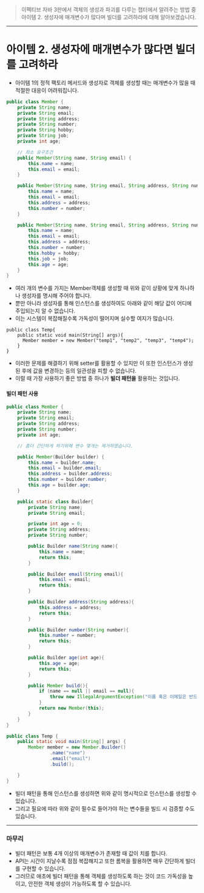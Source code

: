 > 이펙티브 자바 3판에서 객체의 생성과 파괴를 다루는 챕터에서 알려주는 방법 중 아이템 2. 생성자에 매개변수가 많다며 빌더를 고려하라에 대해 알아보겠습니다.

---

# 아이템 2. 생성자에 매개변수가 많다면 빌더를 고려하라

-   아이템 1의 정적 팩토리 메서드와 생성자로 객체를 생성할 때는 매개변수가 많을 때 적절한 대응이 어려워집니다.

```java
public class Member {
    private String name;
    private String email;
    private String address;
    private String number;
    private String hobby;
    private String job;
    private int age;

    // 최소 요구조건
    public Member(String name, String email) {
        this.name = name;
        this.email = email;
    }

    public Member(String name, String email, String address, String number) {
        this.name = name;
        this.email = email;
        this.address = address;
        this.number = number;
    }

    public Member(String name, String email, String address, String number, String hobby, String job, int age) {
        this.name = name;
        this.email = email;
        this.address = address;
        this.number = number;
        this.hobby = hobby;
        this.job = job;
        this.age = age;
    }
}
```

-   여러 개의 변수를 가지는 Member객체를 생성할 때 위와 같이 상황에 맞게 하나하나 생성자를 명시해 주어야 합니다.
-   뿐만 아니라 생성자를 통해 인스턴스를 생성하여도 아래와 같이 해당 값이 어디에 주입되는지 알 수 없습니다.
-   이는 시스템이 복잡해질수록 가독성이 떨어지며 실수할 여지가 많습니다.

```
public class Temp{
    public static void main(String[] args){
      Member member = new Member("temp1", "temp2", "temp3", "temp4");
    }
}
```

-   이러한 문제를 해결하기 위해 setter를 활용할 수 있지만 이 또한 인스턴스가 생성된 후에 값을 변경하는 등의 일관성을 피할 수 없습니다.
-   이럴 때 가장 사용하기 좋은 방법 중 하나가 **빌더 패턴을** 활용하는 것입니다.

#### 빌더 패턴 사용

```java
public class Member {
    private String name;
    private String email;
    private String address;
    private String number;
    private int age;

    // 좀더 간단하게 하기위해 변수 몇개는 제거하였습니다.

    public Member(Builder builder) {
        this.name = builder.name;
        this.email = builder.email;
        this.address = builder.address;
        this.number = builder.number;
        this.age = builder.age;
    }

    public static class Builder{
        private String name;
        private String email;

        private int age = 0;
        private String address;
        private String number;

        public Builder name(String name){
            this.name = name;
            return this;
        }

        public Builder email(String email){
            this.email = email;
            return this;
        }

        public Builder address(String address){
            this.address = address;
            return this;
        }

        public Builder number(String number){
            this.number = number;
            return this;
        }

        public Builder age(int age){
            this.age = age;
            return this;
        }

        public Member build(){
            if (name == null || email == null){
                throw new IllegalArgumentException("이름 혹은 이메일은 반드시 필요합니다.");
            }
            return new Member(this);
        }
    }
}

public class Temp {
    public static void main(String[] args) {
        Member member = new Member.Builder()
                .name("name")
                .email("email")
                .build();

    }
}
```

-   빌더 패턴을 통해 인스턴스를 생성하면 위와 같이 명시적으로 인스턴스를 생성할 수 있습니다.
-   그리고 필요에 따라 위와 같이 필수로 들어가야 하는 변수들을 빌드 시 검증할 수도 있습니다.

---

### 마무리

-   빌더 패턴은 보통 4개 이상의 매개변수가 존재할 때 값이 치를 합니다.
-   API는 시간이 지날수록 점점 복잡해지고 또한 롬복을 활용하면 매우 간단하게 빌더를 구현할 수 있습니다.
-   그러므로 애초에 빌더 패턴을 통해 객체를 생성하도록 하는 것이 코드 가독성을 높이고, 안전한 객체 생성이 가능하도록 할 수 있습니다.
